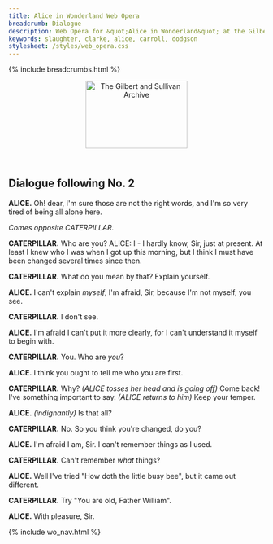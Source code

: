 ```yaml
---
title: Alice in Wonderland Web Opera
breadcrumb: Dialogue
description: Web Opera for &quot;Alice in Wonderland&quot; at the Gilbert and Sullivan Archive
keywords: slaughter, clarke, alice, carroll, dodgson
stylesheet: /styles/web_opera.css
---
```


{% include breadcrumbs.html %}
<header>
    <a href="../../index.html"><img src="https://gsarchive.net/layout/images/logo3sm.jpg" alt="The Gilbert and Sullivan Archive" width="200" height="133" border="0"></a>
    <div class=titlecard style="background-color: #ffffcc; background-image: url(../graphics/title.gif)" title="Alice in Wonderland"></div>
</header>

## Dialogue following No. 2


**ALICE.** Oh! dear, I'm sure those are not the right words, and I'm so very tired of being all alone here.

*Comes opposite CATERPILLAR.*


**CATERPILLAR.** Who are you?
ALICE: I - I hardly know, Sir, just at present. At least I knew who I was when I got up this morning, but I think I must have been changed several times since then.

**CATERPILLAR.** What do you mean by that? Explain yourself.

**ALICE.** I can't explain *myself*, I'm afraid, Sir, because I'm not myself, you see.

**CATERPILLAR.** I don't see.

**ALICE.** I'm afraid I can't put it more clearly, for I can't understand it myself to begin with.

**CATERPILLAR.** You. Who are *you*?

**ALICE.** I think you ought to tell me who you are first.

**CATERPILLAR.** Why? *(ALICE tosses her head and is going off)* Come back! I've something important to say. *(ALICE returns to him)* Keep your temper.

**ALICE.** *(indignantly)* Is that all?

**CATERPILLAR.** No. So you think you're changed, do you?

**ALICE.** I'm afraid I am, Sir. I can't remember things as I used.

**CATERPILLAR.** Can't remember *what* things?

**ALICE.** Well I've tried "How doth the little busy bee", but it came out different.

**CATERPILLAR.** Try "You are old, Father William".

**ALICE.** With pleasure, Sir.

{% include wo_nav.html %}
